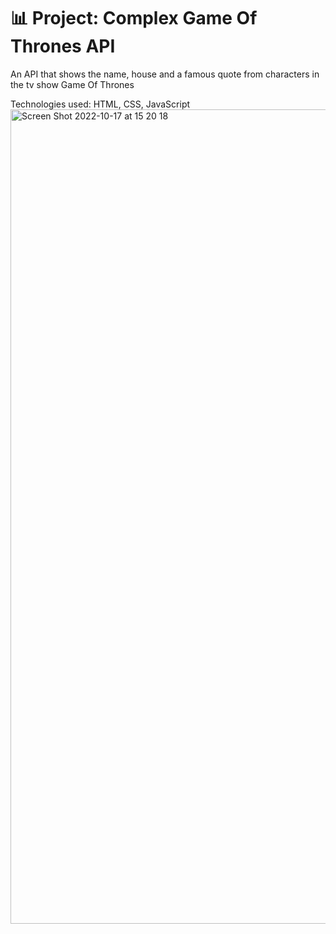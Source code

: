 # 📊 Project: Complex Game Of Thrones API 
An API that shows the name, house and a famous quote from characters in the tv show Game Of Thrones 

Technologies used: HTML, CSS, JavaScript
<img width="1303" alt="Screen Shot 2022-10-17 at 15 20 18" src="https://user-images.githubusercontent.com/100469351/196263967-43b8c820-35a8-431e-8e7e-f8e0567ea2b4.png">

